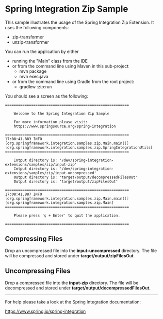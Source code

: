 Spring Integration Zip Sample
===================

This sample illustrates the usage of the Spring Integration Zip Extension. It uses the following components:

* zip-transformer
* unzip-transformer

You can run the application by either

* running the "Main" class from the IDE
* or from the command line using Maven in this sub-project:
    - mvn package
    - mvn exec:java
* or from the command line using Gradle from the root project:
    - gradlew :zip:run

You should see a screen as the following:

```
=========================================================

    Welcome to the Spring Integration Zip Sample

    For more information please visit:
    https://www.springsource.org/spring-integration

=========================================================
17:08:41.883 INFO  [org.springframework.integration.samples.zip.Main.main()][org.springframework.integration.samples.zip.SpringIntegrationUtils]
=========================================================

    Intput directory is: '/dev/spring-integration-extensions/samples/zip/input-zip'
    Intput directory is: '/dev/spring-integration-extensions/samples/zip/input-uncompressed'
    Output directory is: 'target/output/decompressedFilesOut'
    Output directory is: 'target/output/zipFilesOut'

=========================================================
17:08:41.887 INFO  [org.springframework.integration.samples.zip.Main.main()][org.springframework.integration.samples.zip.Main]
=========================================================

    Please press 'q + Enter' to quit the application.

=========================================================
```
## Compressing Files

Drop an uncompressed file into the **input-uncompressed** directory. The file will be compressed and stored under **target/output/zipFilesOut**.

## Uncompressing Files

Drop a compressed file into the **input-zip** directory. The file will be decompressed and stored under **target/output/decompressedFilesOut**.

--------------------------------------------------------------------------------

For help please take a look at the Spring Integration documentation:

https://www.spring.io/spring-integration

